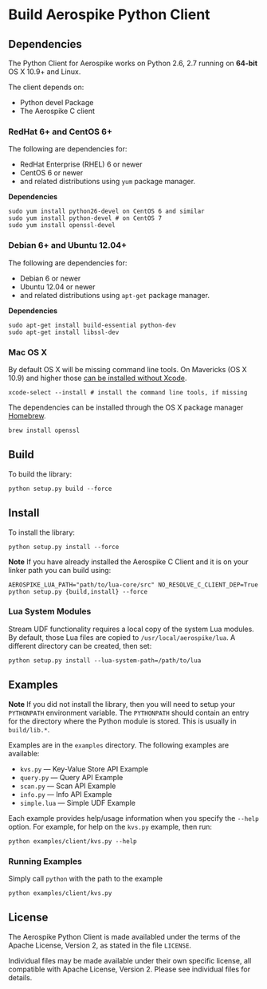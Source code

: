 # Build Aerospike Python Client

## Dependencies

The Python Client for Aerospike works on Python 2.6, 2.7 running on
**64-bit** OS X 10.9+ and Linux.

The client depends on:

-  Python devel Package
-  The Aerospike C client

### RedHat 6+ and CentOS 6+

The following are dependencies for:

- RedHat Enterprise (RHEL) 6 or newer
- CentOS 6 or newer
- and related distributions using `yum` package manager.

**Dependencies**

    sudo yum install python26-devel on CentOS 6 and similar
    sudo yum install python-devel # on CentOS 7
    sudo yum install openssl-devel

### Debian 6+ and Ubuntu 12.04+

The following are dependencies for:

- Debian 6 or newer
- Ubuntu 12.04 or newer
- and related distributions using `apt-get` package manager.

**Dependencies**

    sudo apt-get install build-essential python-dev
    sudo apt-get install libssl-dev


### Mac OS X

By default OS X will be missing command line tools. On Mavericks (OS X 10.9)
and higher those [can be installed without Xcode](http://osxdaily.com/2014/02/12/install-command-line-tools-mac-os-x/).

    xcode-select --install # install the command line tools, if missing

The dependencies can be installed through the OS X package manager [Homebrew](http://brew.sh/).

    brew install openssl


## Build

To build the library:

    python setup.py build --force

## Install

To install the library:

    python setup.py install --force

**Note** If you have already installed the Aerospike C Client and it is on your linker path you can build using:

    AEROSPIKE_LUA_PATH="path/to/lua-core/src" NO_RESOLVE_C_CLIENT_DEP=True python setup.py {build,install} --force

### Lua System Modules

Stream UDF functionality requires a local copy of the system Lua modules.
By default, those Lua files are copied to `/usr/local/aerospike/lua`.
A different directory can be created, then set:

    python setup.py install --lua-system-path=/path/to/lua


## Examples

**Note** If you did not install the library, then you will need to setup your `PYTHONPATH` environment variable. The `PYTHONPATH` should contain an entry for the directory where the Python module is stored. This is usually in `build/lib.*`.


Examples are in the `examples` directory. The following examples are available:

* `kvs.py` — Key-Value Store API Example
* `query.py` — Query API Example
* `scan.py` — Scan API Example
* `info.py` — Info API Example
* `simple.lua` — Simple UDF Example

Each example provides help/usage information when you specify the `--help` option. For example, for help on the `kvs.py` example, then run:

    python examples/client/kvs.py --help


### Running Examples

Simply call `python` with the path to the example

    python examples/client/kvs.py


## License

The Aerospike Python Client is made availabled under the terms of the Apache License, Version 2, as stated in the file `LICENSE`.

Individual files may be made available under their own specific license, 
all compatible with Apache License, Version 2. Please see individual files for details.
